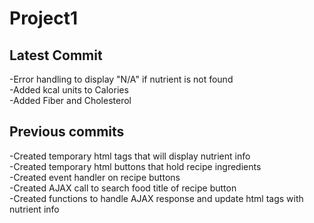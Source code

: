 # Project1

## Latest Commit  
-Error handling to display "N/A" if nutrient is not found  
-Added kcal units to Calories  
-Added Fiber and Cholesterol  

## Previous commits  
-Created temporary html tags that will display nutrient info  
-Created temporary html buttons that hold recipe ingredients  
-Created event handler on recipe buttons  
-Created AJAX call to search food title of recipe button  
-Created functions to handle AJAX response and update html tags with nutrient info  